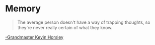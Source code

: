 # Memory

> The average person doesn't have a way of trapping thoughts, so they're never really certain of what they know.
>
[-Grandmaster Kevin Horsley](https://www.unlimitedfocus.info)
